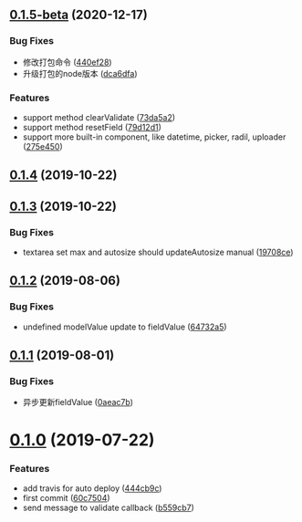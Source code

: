 ## [0.1.5-beta](https://github.com/eJayYoung/vux-form/compare/v0.1.4...v0.1.5-beta) (2020-12-17)


### Bug Fixes

* 修改打包命令 ([440ef28](https://github.com/eJayYoung/vux-form/commit/440ef28b0281a1f3db3883cb42463dde3afffb94))
* 升级打包的node版本 ([dca6dfa](https://github.com/eJayYoung/vux-form/commit/dca6dfacd87b2c4df5becfa6ec46a80ec3567a79))


### Features

* support method clearValidate ([73da5a2](https://github.com/eJayYoung/vux-form/commit/73da5a298b23a3ce9a5e475f5ef27d4e03dbbea9))
* support method resetField ([79d12d1](https://github.com/eJayYoung/vux-form/commit/79d12d1099c4cfad514d4029cdf260f39ba38f63))
* support more built-in component, like datetime, picker, radil, uploader ([275e450](https://github.com/eJayYoung/vux-form/commit/275e4506ad9e1b4accd86ba1349598daff357680))



## [0.1.4](https://github.com/eJayYoung/vux-form/compare/v0.1.3...v0.1.4) (2019-10-22)



## [0.1.3](https://github.com/eJayYoung/vux-form/compare/v0.1.2...v0.1.3) (2019-10-22)


### Bug Fixes

* textarea set max and autosize should updateAutosize manual ([19708ce](https://github.com/eJayYoung/vux-form/commit/19708ce57679f7d513ab6ec31a5a9f23101f0988))



## [0.1.2](https://github.com/eJayYoung/vux-form/compare/v0.1.1...v0.1.2) (2019-08-06)


### Bug Fixes

* undefined modelValue update to fieldValue ([64732a5](https://github.com/eJayYoung/vux-form/commit/64732a508f08d2d32f40e7cde0bf594db782f2b4))



## [0.1.1](https://github.com/eJayYoung/vux-form/compare/v0.1.0...v0.1.1) (2019-08-01)


### Bug Fixes

* 异步更新fieldValue ([0aeac7b](https://github.com/eJayYoung/vux-form/commit/0aeac7b0c51d2b184fe0e3673ca36de3630ec205))



# [0.1.0](https://github.com/eJayYoung/vux-form/compare/60c7504c8b9081ff893a7f4c875aabaf0266415b...v0.1.0) (2019-07-22)


### Features

* add travis for auto deploy ([444cb9c](https://github.com/eJayYoung/vux-form/commit/444cb9ccef423193b87396d360099d74f40704da))
* first commit ([60c7504](https://github.com/eJayYoung/vux-form/commit/60c7504c8b9081ff893a7f4c875aabaf0266415b))
* send message to validate callback ([b559cb7](https://github.com/eJayYoung/vux-form/commit/b559cb7052de8a427291f33b42150f4bbe7e4f40))




